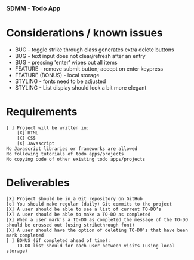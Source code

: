 ### SDMM - Todo App

# Considerations / known issues
* BUG - toggle strike through class generates extra delete buttons
* BUG - text input does not clear/refresh after an entry
* BUG - pressing 'enter' wipes out all items
* FEATURE - remove submit button; accept on enter keypress
* FEATURE (BONUS) - local storage
* STYLING - fonts need to be adjusted
* STYLING - List display should look a bit more elegant

# Requirements
    [ ] Project will be written in:
        [X] HTML
        [X] CSS
        [X] Javascript
    No Javascript libraries or frameworks are allowed
    No following tutorials of todo apps/projects
    No copying code of other existing todo apps/projects

# Deliverables
    [X] Project should be in a Git repository on GitHub
    [o] You should make regular (daily) Git commits to the project
    [X] A user should be able to see a list of current TO-DO’s
    [X] A user should be able to make a TO-DO as completed
    [X] When a user mark’s a TO-DO as completed the message of the TO-DO should be crossed out (using strikethrough font)
    [X] A user should have the option of deleting TO-DO’s that have been mark completed
    [ ] BONUS (if completed ahead of time):
        TO-DO list should for each user between visits (using local storage)

